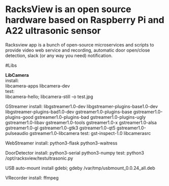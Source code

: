 # RacksView is an open source hardware based on Raspberry Pi and A22 ultrasonic sensor 
Racksview app is a bunch of open-source microservices and scripts to provide video web service and recording, 
automatic door open/close detection, slack (or any way you need) notification.

#Libs

**LibCamera**  
install:  
libcamera-apps libcamera-dev  
test:  
libcamera-hello; libcamera-still -o test.jpg

GStreamer
install: libgstreamer1.0-dev libgstreamer-plugins-base1.0-dev libgstreamer-plugins-bad1.0-dev gstreamer1.0-plugins-base gstreamer1.0-plugins-good gstreamer1.0-plugins-bad gstreamer1.0-plugins-ugly gstreamer1.0-libav gstreamer1.0-tools gstreamer1.0-x gstreamer1.0-alsa gstreamer1.0-gl gstreamer1.0-gtk3 gstreamer1.0-qt5 gstreamer1.0-pulseaudio gstreamer1.0-libcamera
test: gst-inspect-1.0 libcamerasrc

WebStreamer
install: python3-flask python3-waitress

DoorDetector
install: python3-serial python3-numpy
test: python3 /opt/racksview/testultrasonic.py 

USB auto-mount
install gdebi; gdeby /var/tmp/usbmount_0.0.24_all.deb

VRecorder
install: ffmpeg
